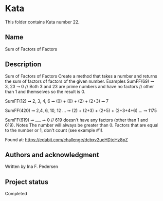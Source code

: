 # Kata 
This folder contains Kata number 22.
## Name
Sum of Factors of Factors

## Description
Sum of Factors of Factors
Create a method that takes a number and returns the sum of factors of factors of the given number.
Examples
SumFF(69) ➞ 3, 23 ➞ 0
// Both 3 and 23 are prime numbers and have no factors
// other than 1 and themselves so the result is 0.

SumFF(12) ➞ 2, 3, 4, 6 ➞ (0) + (0) + (2) + (2+3) ➞ 7

SumFF(420) ➞ 2,4, 6, 10, 12 ... ➞ (2) + (2+3) + (2+5) + (2+3+4+6) ... ➞ 1175

SumFF(619) ➞ ___ ➞ 0
// 619 doesn't have any factors (other than 1 and 619).
Notes
The number will always be greater than 0.
Factors that are equal to the number or 1, don't count (see example #1).


Found at: https://edabit.com/challenge/dcbxv2ueHDtcHz8pZ

## Authors and acknowledgment
Written by Ina F. Pedersen

## Project status
Completed